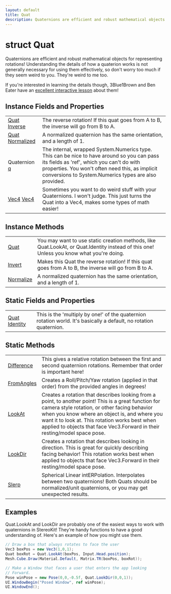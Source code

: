 ```yaml
---
layout: default
title: Quat
description: Quaternions are efficient and robust mathematical objects for representing rotations! Understanding the details of how a quaterion works is not generally necessary for using them effectively, so don't worry too much if they seem weird to you. They're weird to me too.  If you're interested in learning the details though, 3Blue1Brown and Ben Eater have an [excellent interactive lesson](https.//eater.net/quaternions) about them!
---
```

# struct Quat

Quaternions are efficient and robust mathematical objects
for representing rotations! Understanding the details of how a
quaterion works is not generally necessary for using them
effectively, so don't worry too much if they seem weird to you.
They're weird to me too.

If you're interested in learning the details though, 3Blue1Brown and
Ben Eater have an [excellent interactive lesson](https://eater.net/quaternions)
about them!


## Instance Fields and Properties

|  |  |
|--|--|
|[Quat]({{site.url}}/Pages/Reference/Quat.html) [Inverse]({{site.url}}/Pages/Reference/Quat/Inverse.html)|The reverse rotation! If this quat goes from A to B, the inverse will go from B to A.|
|[Quat]({{site.url}}/Pages/Reference/Quat.html) [Normalized]({{site.url}}/Pages/Reference/Quat/Normalized.html)|A normalized quaternion has the same orientation, and a length of 1.|
|Quaternion [q]({{site.url}}/Pages/Reference/Quat/q.html)|The internal, wrapped System.Numerics type. This can be nice to have around so you can pass its fields as 'ref', which you can't do with properties. You won't often need this, as implicit conversions to System.Numerics types are also provided.|
|[Vec4]({{site.url}}/Pages/Reference/Vec4.html) [Vec4]({{site.url}}/Pages/Reference/Quat/Vec4.html)|Sometimes you want to do weird stuff with your Quaternions. I won't judge. This just turns the Quat into a Vec4, makes some types of math easier!|


## Instance Methods

|  |  |
|--|--|
|[Quat]({{site.url}}/Pages/Reference/Quat/Quat.html)|You may want to use static creation methods, like Quat.LookAt, or Quat.Identity instead of this one! Unless you know what you're doing.|
|[Invert]({{site.url}}/Pages/Reference/Quat/Invert.html)|Makes this Quat the reverse rotation! If this quat goes from A to B, the inverse will go from B to A.|
|[Normalize]({{site.url}}/Pages/Reference/Quat/Normalize.html)|A normalized quaternion has the same orientation, and a length of 1.|


## Static Fields and Properties

|  |  |
|--|--|
|[Quat]({{site.url}}/Pages/Reference/Quat.html) [Identity]({{site.url}}/Pages/Reference/Quat/Identity.html)|This is the 'multiply by one!' of the quaternion rotation world. It's basically a default, no rotation quaternion.|


## Static Methods

|  |  |
|--|--|
|[Difference]({{site.url}}/Pages/Reference/Quat/Difference.html)|This gives a relative rotation between the first and second quaternion rotations. Remember that order is important here!|
|[FromAngles]({{site.url}}/Pages/Reference/Quat/FromAngles.html)|Creates a Roll/Pitch/Yaw rotation (applied in that order) from the provided angles in degrees!|
|[LookAt]({{site.url}}/Pages/Reference/Quat/LookAt.html)|Creates a rotation that describes looking from a point, to another point! This is a great function for camera style rotation, or other facing behavior when you know where an object is, and where you want it to look at. This rotation works best when applied to objects that face Vec3.Forward in their resting/model space pose.|
|[LookDir]({{site.url}}/Pages/Reference/Quat/LookDir.html)|Creates a rotation that describes looking in direction. This is great for quickly describing facing behavior! This rotation works best when applied to objects that face Vec3.Forward in their resting/model space pose.|
|[Slerp]({{site.url}}/Pages/Reference/Quat/Slerp.html)|Spherical Linear intERPolation. Interpolates between two quaternions! Both Quats should be normalized/unit quaternions, or you may get unexpected results.|


## Examples

Quat.LookAt and LookDir are probably one of the easiest ways to
work with quaternions in StereoKit! They're handy functions to
have a good understanding of. Here's an example of how you might
use them.
```csharp
// Draw a box that always rotates to face the user
Vec3 boxPos = new Vec3(1,0,1);
Quat boxRot = Quat.LookAt(boxPos, Input.Head.position);
Mesh.Cube.Draw(Material.Default, Matrix.TR(boxPos, boxRot));

// Make a Window that faces a user that enters the app looking
// Forward.
Pose winPose = new Pose(0,0,-0.5f, Quat.LookDir(0,0,1));
UI.WindowBegin("Posed Window", ref winPose);
UI.WindowEnd();

```

